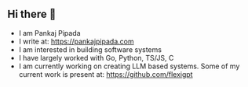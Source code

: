 ## Hi there 👋

<!--
**ppipada/ppipada** is a ✨ _special_ ✨ repository because its `README.md` (this file) appears on your GitHub profile.

Here are some ideas to get you started:

- 🔭 I’m currently working on ...
- 🌱 I’m currently learning ...
- 👯 I’m looking to collaborate on ...
- 🤔 I’m looking for help with ...
- 💬 Ask me about ...
- 📫 How to reach me: ...
- 😄 Pronouns: ...
- ⚡ Fun fact: ...
-->

- I am Pankaj Pipada
- I write at: https://pankajpipada.com
- I am interested in building software systems
- I have largely worked with Go, Python, TS/JS, C
- I am currently working on creating LLM based systems. Some of my current work is present at: https://github.com/flexigpt



